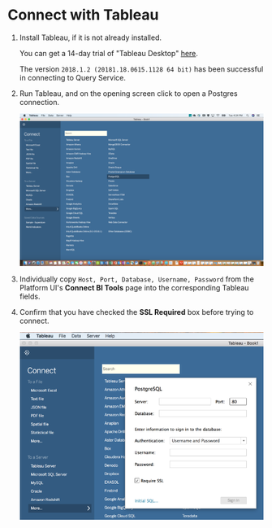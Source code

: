# Connect with Tableau

1. Install Tableau, if it is not already installed.

    You can get a 14-day trial of "Tableau Desktop" [here](https://www.tableau.com/products/desktop/download).
    
    The version `2018.1.2 (20181.18.0615.1128 64 bit)` has been successful in connecting to Query Service.

2. Run Tableau, and on the opening screen click to open a Postgres connection.

    ![Image](images/tableau.png)

3. Individually copy `Host, Port, Database, Username, Password` from the Platform UI's **Connect BI Tools** page into the corresponding Tableau fields.

4. Confirm that you have checked the **SSL Required** box before trying to connect.
    
    ![Image](images/sslrequired.png)